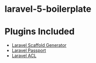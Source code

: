 # laravel-5-boilerplate

Plugins Included
================

- [Laravel Scaffold Generator](http://labs.infyom.com/laravelgenerator/)
- [Laravel Passport](https://github.com/laravel/passport)
- [Laravel ACL](https://github.com/spatie/laravel-permission)